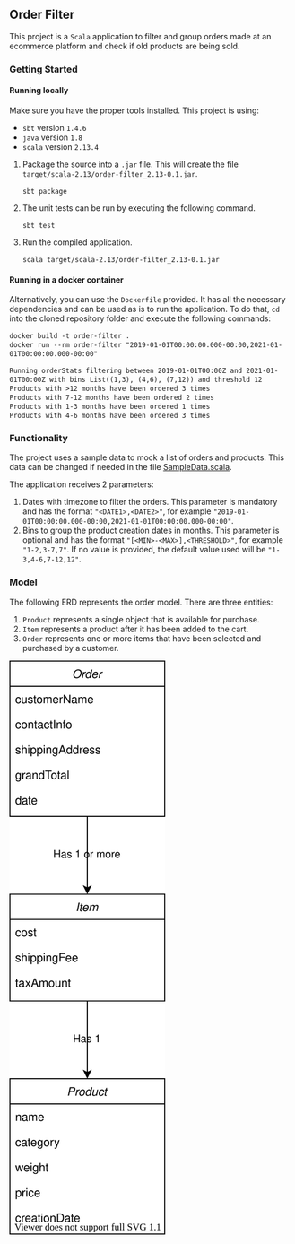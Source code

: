 Order Filter
-----

This project is a `Scala` application to filter and group orders made at an ecommerce platform and check if old products are being sold.

### Getting Started

#### Running locally

Make sure you have the proper tools installed. This project is using:

- `sbt` version `1.4.6`
- `java` version `1.8`
- `scala` version `2.13.4` 

1. Package the source into a `.jar` file. This will create the file `target/scala-2.13/order-filter_2.13-0.1.jar`.
    ```shell script
    sbt package 
    ```
   
2. The unit tests can be run by executing the following command.
    ```shell script
    sbt test
    ```

3. Run the compiled application.
    ```shell script
    scala target/scala-2.13/order-filter_2.13-0.1.jar
    ```

#### Running in a docker container

Alternatively, you can use the `Dockerfile` provided. It has all the necessary dependencies and can be used as is to run the application. To do that, `cd` into the cloned repository folder and execute the following commands:

```shell script
docker build -t order-filter .
docker run --rm order-filter "2019-01-01T00:00:00.000-00:00,2021-01-01T00:00:00.000-00:00"
```

```shell script
Running orderStats filtering between 2019-01-01T00:00Z and 2021-01-01T00:00Z with bins List((1,3), (4,6), (7,12)) and threshold 12
Products with >12 months have been ordered 3 times
Products with 7-12 months have been ordered 2 times
Products with 1-3 months have been ordered 1 times
Products with 4-6 months have been ordered 3 times
```

### Functionality

The project uses a sample data to mock a list of orders and products. This data can be changed if needed in the file [SampleData.scala](./src/main/scala/com/orders/SampleData.scala).

The application receives 2 parameters: 
1. Dates with timezone to filter the orders. This parameter is mandatory and has the format `"<DATE1>,<DATE2>"`, for example `"2019-01-01T00:00:00.000-00:00,2021-01-01T00:00:00.000-00:00"`. 
2. Bins to group the product creation dates in months. This parameter is optional and has the format `"[<MIN>-<MAX>],<THRESHOLD>"`, for example `"1-2,3-7,7"`. If no value is provided, the default value used will be `"1-3,4-6,7-12,12"`.

### Model

The following ERD represents the order model. There are three entities: 
1. `Product` represents a single object that is available for purchase.
2. `Item` represents a product after it has been added to the cart.
3. `Order` represents one or more items that have been selected and purchased by a customer.  

![model](./docs/model.svg)